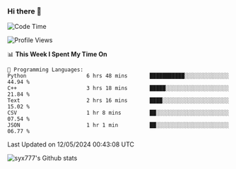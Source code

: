 ### Hi there 👋

<!--
**syx777/syx777** is a ✨ _special_ ✨ repository because its `README.md` (this file) appears on your GitHub profile.

Here are some ideas to get you started:

- 🔭 I’m currently working on ...
- 🌱 I’m currently learning ...
- 👯 I’m looking to collaborate on ...
- 🤔 I’m looking for help with ...
- 💬 Ask me about ...
- 📫 How to reach me: ...
- 😄 Pronouns: ...
- ⚡ Fun fact: ...
-->
<!--START_SECTION:waka-->
![Code Time](http://img.shields.io/badge/Code%20Time-78%20hrs%2055%20mins-blue)

![Profile Views](http://img.shields.io/badge/Profile%20Views-80-blue)

📊 **This Week I Spent My Time On** 

```text
💬 Programming Languages: 
Python                   6 hrs 48 mins       ███████████░░░░░░░░░░░░░░   44.94 % 
C++                      3 hrs 18 mins       █████░░░░░░░░░░░░░░░░░░░░   21.84 % 
Text                     2 hrs 16 mins       ████░░░░░░░░░░░░░░░░░░░░░   15.02 % 
CSV                      1 hr 8 mins         ██░░░░░░░░░░░░░░░░░░░░░░░   07.54 % 
JSON                     1 hr 1 min          ██░░░░░░░░░░░░░░░░░░░░░░░   06.77 % 
```


 Last Updated on 12/05/2024 00:43:08 UTC
<!--END_SECTION:waka-->

![syx777's Github stats](https://github-readme-stats.vercel.app/api?username=syx777&show_icons=true&count_private=true)
